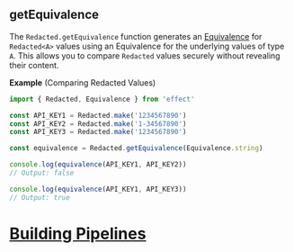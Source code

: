 ## getEquivalence

The `Redacted.getEquivalence` function generates an [Equivalence](/docs/behaviour/equivalence/) for `Redacted<A>` values using an Equivalence for the underlying values of type `A`. This allows you to compare `Redacted` values securely without revealing their content.

**Example** (Comparing Redacted Values)

```ts twoslash
import { Redacted, Equivalence } from 'effect'

const API_KEY1 = Redacted.make('1234567890')
const API_KEY2 = Redacted.make('1-34567890')
const API_KEY3 = Redacted.make('1234567890')

const equivalence = Redacted.getEquivalence(Equivalence.string)

console.log(equivalence(API_KEY1, API_KEY2))
// Output: false

console.log(equivalence(API_KEY1, API_KEY3))
// Output: true
```

# [Building Pipelines](https://effect.website/docs/getting-started/building-pipelines/)
